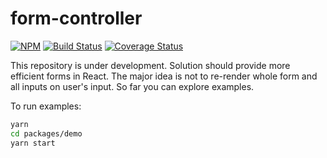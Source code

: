 # form-controller

[![NPM](https://img.shields.io/npm/v/formco.svg)](https://www.npmjs.com/package/formco)
[![Build Status](https://github.com/MartinTichovsky/formco/workflows/CI/badge.svg)](https://github.com/MartinTichovsky/formco/actions?workflow=CI)
[![Coverage Status](https://coveralls.io/repos/github/MartinTichovsky/formco/badge.svg?branch=main)](https://coveralls.io/github/MartinTichovsky/formco?branch=main)

This repository is under development. Solution should provide more efficient forms in React. The major idea is not to re-render whole form and all inputs on user's input. So far you can explore examples.

To run examples:

```sh
yarn
cd packages/demo
yarn start
```
